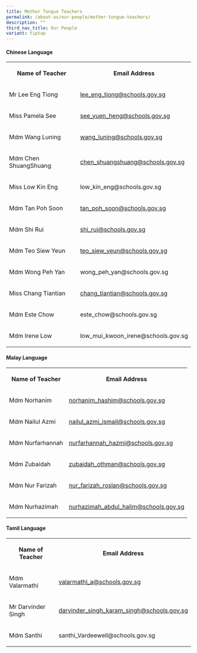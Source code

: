```yaml
---
title: Mother Tongue Teachers
permalink: /about-us/our-people/mother-tongue-teachers/
description: ""
third_nav_title: Our People
variant: tiptap
---
```

<h4>Chinese Language</h4><table><tbody><tr><th rowspan="1" colspan="1"><p>Name of Teacher</p></th><th rowspan="1" colspan="1"><p>Email Address</p></th></tr><tr><td rowspan="1" colspan="1"><p>Mr Lee Eng Tiong</p></td><td rowspan="1" colspan="1"><p><a href="lee_eng_tiong@schools.gov.sg" rel="noopener noreferrer nofollow" target="_blank">lee_eng_tiong@schools.gov.sg</a></p></td></tr><tr><td rowspan="1" colspan="1"><p>Miss Pamela See</p></td><td rowspan="1" colspan="1"><p><a href="see_yuen_heng@schools.gov.sg" rel="noopener noreferrer nofollow" target="_blank">see_yuen_heng@schools.gov.sg</a></p></td></tr><tr><td rowspan="1" colspan="1"><p>Mdm Wang Luning</p></td><td rowspan="1" colspan="1"><p><a href="wang_luning@schools.gov.sg" rel="noopener noreferrer nofollow" target="_blank">wang_luning@schools.gov.sg</a></p></td></tr><tr><td rowspan="1" colspan="1"><p>Mdm Chen ShuangShuang</p></td><td rowspan="1" colspan="1"><p><a href="chen_shuangshuang@schools.gov.sg" rel="noopener noreferrer nofollow" target="_blank">chen_shuangshuang@schools.gov.sg</a></p></td></tr><tr><td rowspan="1" colspan="1"><p>Miss Low Kin Eng</p></td><td rowspan="1" colspan="1"><p><a rel="noopener noreferrer nofollow" target="_blank">low_kin_eng@schools.gov.sg</a></p></td></tr><tr><td rowspan="1" colspan="1"><p>Mdm Tan Poh Soon</p></td><td rowspan="1" colspan="1"><p><a href="tan_poh_soon@schools.gov.sg" rel="noopener noreferrer nofollow" target="_blank">tan_poh_soon@schools.gov.sg</a></p></td></tr><tr><td rowspan="1" colspan="1"><p>Mdm Shi Rui</p></td><td rowspan="1" colspan="1"><p><a href="shi_rui@schools.gov.sg" rel="noopener noreferrer nofollow" target="_blank">shi_rui@schools.gov.sg</a></p></td></tr><tr><td rowspan="1" colspan="1"><p>Mdm Teo Siew Yeun</p></td><td rowspan="1" colspan="1"><p><a href="teo_siew_yeun@schools.gov.sg" rel="noopener noreferrer nofollow" target="_blank">teo_siew_yeun@schools.gov.sg</a></p></td></tr><tr><td rowspan="1" colspan="1"><p>Mdm Wong Peh Yan</p></td><td rowspan="1" colspan="1"><p><a rel="noopener noreferrer nofollow" target="_blank">wong_peh_yan@schools.gov.sg</a></p></td></tr><tr><td rowspan="1" colspan="1"><p>Miss Chang Tiantian</p></td><td rowspan="1" colspan="1"><p><a href="chang_tiantian@schools.gov.sg" rel="noopener noreferrer nofollow" target="_blank">chang_tiantian@schools.gov.sg</a></p></td></tr><tr><td rowspan="1" colspan="1"><p>Mdm Este Chow</p></td><td rowspan="1" colspan="1"><p><a rel="noopener noreferrer nofollow" target="_blank">este_chow@schools.gov.sg</a></p></td></tr><tr><td rowspan="1" colspan="1"><p>Mdm Irene Low</p></td><td rowspan="1" colspan="1"><p><a rel="noopener noreferrer nofollow" target="_blank">low_mui_kwoon_irene@schools.gov.sg</a></p></td></tr></tbody></table><h4>Malay Language</h4><table><tbody><tr><th rowspan="1" colspan="1"><p>Name of Teacher</p></th><th rowspan="1" colspan="1"><p>Email Address</p></th></tr><tr><td rowspan="1" colspan="1"><p>Mdm Norhanim</p></td><td rowspan="1" colspan="1"><p><a href="norhanim_hashim@schools.gov.sg" rel="noopener noreferrer nofollow" target="_blank">norhanim_hashim@schools.gov.sg</a></p></td></tr><tr><td rowspan="1" colspan="1"><p>Mdm Nailul Azmi</p></td><td rowspan="1" colspan="1"><p><a href="nailul_azmi_ismail@schools.gov.sg" rel="noopener noreferrer nofollow" target="_blank">nailul_azmi_ismail@schools.gov.sg</a></p></td></tr><tr><td rowspan="1" colspan="1"><p>Mdm Nurfarhannah</p></td><td rowspan="1" colspan="1"><p><a href="nurfarhannah_hazmi@schools.gov.sg" rel="noopener noreferrer nofollow" target="_blank">nurfarhannah_hazmi@schools.gov.sg</a></p></td></tr><tr><td rowspan="1" colspan="1"><p>Mdm Zubaidah</p></td><td rowspan="1" colspan="1"><p><a href="zubaidah_othman@schools.gov.sg" rel="noopener noreferrer nofollow" target="_blank">zubaidah_othman@schools.gov.sg</a></p></td></tr><tr><td rowspan="1" colspan="1"><p>Mdm Nur Farizah</p></td><td rowspan="1" colspan="1"><p><a href="nur_farizah_roslan@schools.gov.sg" rel="noopener noreferrer nofollow" target="_blank">nur_farizah_roslan@schools.gov.sg</a></p></td></tr><tr><td rowspan="1" colspan="1"><p>Mdm Nurhazimah</p></td><td rowspan="1" colspan="1"><p><a href="nurhazimah_abdul_halim@schools.gov.sg" rel="noopener noreferrer nofollow" target="_blank">nurhazimah_abdul_halim@schools.gov.sg</a></p></td></tr></tbody></table><h4>Tamil Language</h4><table><tbody><tr><th rowspan="1" colspan="1"><p>Name of Teacher</p></th><th rowspan="1" colspan="1"><p>Email Address</p></th></tr><tr><td rowspan="1" colspan="1"><p>Mdm Valarmathi</p></td><td rowspan="1" colspan="1"><p><a href="valarmathi_a@schools.gov.sg" rel="noopener noreferrer nofollow" target="_blank">valarmathi_a@schools.gov.sg</a></p></td></tr><tr><td rowspan="1" colspan="1"><p>Mr Darvinder Singh</p></td><td rowspan="1" colspan="1"><p><a href="darvinder_singh_karam_singh@schools.gov.sg" rel="noopener noreferrer nofollow" target="_blank">darvinder_singh_karam_singh@schools.gov.sg</a></p></td></tr><tr><td rowspan="1" colspan="1"><p>Mdm Santhi</p></td><td rowspan="1" colspan="1"><p><a rel="noopener noreferrer nofollow" target="_blank">santhi_Vardeewell@schools.gov.sg</a></p></td></tr></tbody></table><p></p>